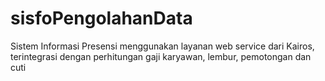 # sisfoPengolahanData
Sistem Informasi Presensi menggunakan layanan web service dari Kairos, terintegrasi dengan perhitungan gaji karyawan, lembur, pemotongan dan cuti
